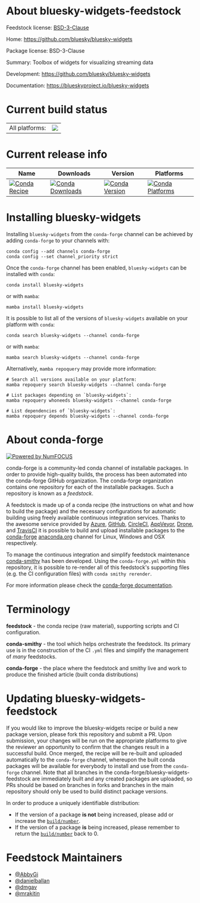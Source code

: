 About bluesky-widgets-feedstock
===============================

Feedstock license: [BSD-3-Clause](https://github.com/conda-forge/bluesky-widgets-feedstock/blob/main/LICENSE.txt)

Home: https://github.com/bluesky/bluesky-widgets

Package license: BSD-3-Clause

Summary: Toolbox of widgets for visualizing streaming data

Development: https://github.com/bluesky/bluesky-widgets

Documentation: https://blueskyproject.io/bluesky-widgets

Current build status
====================


<table><tr><td>All platforms:</td>
    <td>
      <a href="https://dev.azure.com/conda-forge/feedstock-builds/_build/latest?definitionId=13962&branchName=main">
        <img src="https://dev.azure.com/conda-forge/feedstock-builds/_apis/build/status/bluesky-widgets-feedstock?branchName=main">
      </a>
    </td>
  </tr>
</table>

Current release info
====================

| Name | Downloads | Version | Platforms |
| --- | --- | --- | --- |
| [![Conda Recipe](https://img.shields.io/badge/recipe-bluesky--widgets-green.svg)](https://anaconda.org/conda-forge/bluesky-widgets) | [![Conda Downloads](https://img.shields.io/conda/dn/conda-forge/bluesky-widgets.svg)](https://anaconda.org/conda-forge/bluesky-widgets) | [![Conda Version](https://img.shields.io/conda/vn/conda-forge/bluesky-widgets.svg)](https://anaconda.org/conda-forge/bluesky-widgets) | [![Conda Platforms](https://img.shields.io/conda/pn/conda-forge/bluesky-widgets.svg)](https://anaconda.org/conda-forge/bluesky-widgets) |

Installing bluesky-widgets
==========================

Installing `bluesky-widgets` from the `conda-forge` channel can be achieved by adding `conda-forge` to your channels with:

```
conda config --add channels conda-forge
conda config --set channel_priority strict
```

Once the `conda-forge` channel has been enabled, `bluesky-widgets` can be installed with `conda`:

```
conda install bluesky-widgets
```

or with `mamba`:

```
mamba install bluesky-widgets
```

It is possible to list all of the versions of `bluesky-widgets` available on your platform with `conda`:

```
conda search bluesky-widgets --channel conda-forge
```

or with `mamba`:

```
mamba search bluesky-widgets --channel conda-forge
```

Alternatively, `mamba repoquery` may provide more information:

```
# Search all versions available on your platform:
mamba repoquery search bluesky-widgets --channel conda-forge

# List packages depending on `bluesky-widgets`:
mamba repoquery whoneeds bluesky-widgets --channel conda-forge

# List dependencies of `bluesky-widgets`:
mamba repoquery depends bluesky-widgets --channel conda-forge
```


About conda-forge
=================

[![Powered by
NumFOCUS](https://img.shields.io/badge/powered%20by-NumFOCUS-orange.svg?style=flat&colorA=E1523D&colorB=007D8A)](https://numfocus.org)

conda-forge is a community-led conda channel of installable packages.
In order to provide high-quality builds, the process has been automated into the
conda-forge GitHub organization. The conda-forge organization contains one repository
for each of the installable packages. Such a repository is known as a *feedstock*.

A feedstock is made up of a conda recipe (the instructions on what and how to build
the package) and the necessary configurations for automatic building using freely
available continuous integration services. Thanks to the awesome service provided by
[Azure](https://azure.microsoft.com/en-us/services/devops/), [GitHub](https://github.com/),
[CircleCI](https://circleci.com/), [AppVeyor](https://www.appveyor.com/),
[Drone](https://cloud.drone.io/welcome), and [TravisCI](https://travis-ci.com/)
it is possible to build and upload installable packages to the
[conda-forge](https://anaconda.org/conda-forge) [anaconda.org](https://anaconda.org/)
channel for Linux, Windows and OSX respectively.

To manage the continuous integration and simplify feedstock maintenance
[conda-smithy](https://github.com/conda-forge/conda-smithy) has been developed.
Using the ``conda-forge.yml`` within this repository, it is possible to re-render all of
this feedstock's supporting files (e.g. the CI configuration files) with ``conda smithy rerender``.

For more information please check the [conda-forge documentation](https://conda-forge.org/docs/).

Terminology
===========

**feedstock** - the conda recipe (raw material), supporting scripts and CI configuration.

**conda-smithy** - the tool which helps orchestrate the feedstock.
                   Its primary use is in the construction of the CI ``.yml`` files
                   and simplify the management of *many* feedstocks.

**conda-forge** - the place where the feedstock and smithy live and work to
                  produce the finished article (built conda distributions)


Updating bluesky-widgets-feedstock
==================================

If you would like to improve the bluesky-widgets recipe or build a new
package version, please fork this repository and submit a PR. Upon submission,
your changes will be run on the appropriate platforms to give the reviewer an
opportunity to confirm that the changes result in a successful build. Once
merged, the recipe will be re-built and uploaded automatically to the
`conda-forge` channel, whereupon the built conda packages will be available for
everybody to install and use from the `conda-forge` channel.
Note that all branches in the conda-forge/bluesky-widgets-feedstock are
immediately built and any created packages are uploaded, so PRs should be based
on branches in forks and branches in the main repository should only be used to
build distinct package versions.

In order to produce a uniquely identifiable distribution:
 * If the version of a package **is not** being increased, please add or increase
   the [``build/number``](https://docs.conda.io/projects/conda-build/en/latest/resources/define-metadata.html#build-number-and-string).
 * If the version of a package **is** being increased, please remember to return
   the [``build/number``](https://docs.conda.io/projects/conda-build/en/latest/resources/define-metadata.html#build-number-and-string)
   back to 0.

Feedstock Maintainers
=====================

* [@AbbyGi](https://github.com/AbbyGi/)
* [@danielballan](https://github.com/danielballan/)
* [@dmgav](https://github.com/dmgav/)
* [@mrakitin](https://github.com/mrakitin/)

